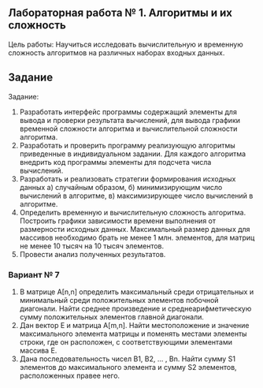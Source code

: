 ## Лабораторная работа № 1. Алгоритмы и их сложность

Цель работы:  Научиться исследовать вычислительную и временную сложность алгоритмов на различных наборах входных данных. 

## Задание

Задание:
1. Разработать интерфейс программы содержащий элементы для вывода и проверки результата вычислений, для вывода графики временной сложности алгоритма и вычислительной сложности алгоритма.
2. Разработать и проверить программу реализующую алгоритмы приведенные в индивидуальном задании. Для каждого алгоритма внедрить код программы элементы для подсчета числа вычислений.
3. Разработать и реализовать стратегии формирования исходных данных а) случайным образом, б) минимизирующим число вычислений в алгоритме, в) максимизирующее число вычислений в алгоритме.
4. Определить временную и вычислительную сложность алгоритма. Построить графики зависимости времени выполнения от размерности исходных данных. Максимальный размер данных для массивов необходимо брать не менее 1 млн. элементов, для матриц не менее 10 тысяч на 10 тысяч элементов.
5. Провести анализ полученных результатов.

### Вариант № 7 

1. В матрице А[n,n] определить максимальный среди отрицательных и    минимальный среди положительных элементов побочной диагонали. Найти среднее произведение и среднеарифметическую сумму положительных элементов главной диагонали.
2. Дан вектор E и матрица A[m,n]. Найти местоположение и значение максимального элемента матрицы и поменять местами элементы строки, где он расположен, с соответствующими элементами массива E.
3. Дана последовательность чисел В1, В2, ... , Вn. Найти сумму S1 элементов до      максимального элемента и сумму S2 элементов, расположенных правее него.
